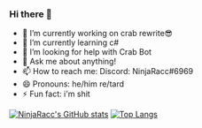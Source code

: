 ### Hi there 👋




- 🔭 I’m currently working on crab rewrite😎
- 🌱 I’m currently learning c#
- 🤔 I’m looking for help with Crab Bot
- 💬 Ask me about anything!
- 📫 How to reach me: Discord: NinjaRacc#6969
- 😄 Pronouns: he/him re/tard
- ⚡ Fun fact: i'm shit 





[![NinjaRacc's GitHub stats](https://github-readme-stats.vercel.app/api?username=MrBigBoob&show_icons=true&theme=tokyonight)](https://github.com/anuraghazra/github-readme-stats)
[![Top Langs](https://github-readme-stats.vercel.app/api/top-langs/?username=MrBigBoob&theme=tokyonight)](https://github.com/anuraghazra/github-readme-stats)
